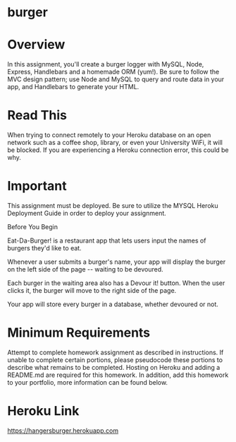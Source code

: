 # burger
# Overview
In this assignment, you'll create a burger logger with MySQL, Node, Express, Handlebars and a homemade ORM (yum!). Be sure to follow the MVC design pattern; use Node and MySQL to query and route data in your app, and Handlebars to generate your HTML.

# Read This
When trying to connect remotely to your Heroku database on an open network such as a coffee shop, library, or even your University WiFi, it will be blocked. If you are experiencing a Heroku connection error, this could be why.

# Important


This assignment must be deployed. Be sure to utilize the MYSQL Heroku Deployment Guide in order to deploy your assignment.


Before You Begin


Eat-Da-Burger! is a restaurant app that lets users input the names of burgers they'd like to eat.


Whenever a user submits a burger's name, your app will display the burger on the left side of the page -- waiting to be devoured.


Each burger in the waiting area also has a Devour it! button. When the user clicks it, the burger will move to the right side of the page.


Your app will store every burger in a database, whether devoured or not.


# Minimum Requirements
Attempt to complete homework assignment as described in instructions. If unable to complete certain portions, please pseudocode these portions to describe what remains to be completed. Hosting on Heroku and adding a README.md are required for this homework. In addition, add this homework to your portfolio, more information can be found below.


# Heroku Link 
https://hangersburger.herokuapp.com
